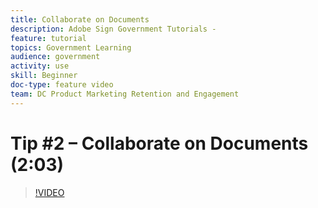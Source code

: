 ```yaml
---
title: Collaborate on Documents
description: Adobe Sign Government Tutorials - 
feature: tutorial
topics: Government Learning
audience: government
activity: use
skill: Beginner
doc-type: feature video
team: DC Product Marketing Retention and Engagement
---
```


# Tip #2 – Collaborate on Documents (2:03)

>[!VIDEO](https://video.tv.adobe.com/v/34509)
